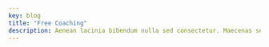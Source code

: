 ```yaml
---
key: blog
title: "Free Coaching"
description: Aenean lacinia bibendum nulla sed consectetur. Maecenas sed diam eget risus varius blandit sit amet non magna.
---
```

